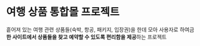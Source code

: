 # 여행 상품 통합몰 프로젝트
흩어져 있는 여행 관련 상품들(숙박, 항공, 패키지, 입장권)을 한데 모아 사용자로 하여금 **한 사이트에서 상품들을 찾고 예약할 수 있도록 편리함을 제공**하는 프로젝트
